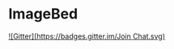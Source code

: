 ImageBed
========
[![Gitter](https://badges.gitter.im/Join Chat.svg)](https://gitter.im/godwarlock/ImageBed?utm_source=badge&utm_medium=badge&utm_campaign=pr-badge&utm_content=badge)
